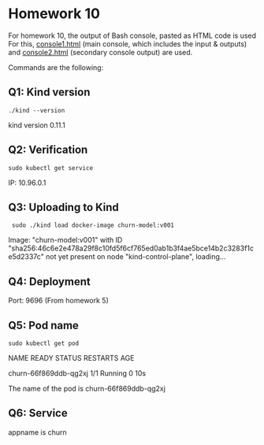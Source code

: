 # Homework 10
For homework 10, the output of Bash console, pasted as HTML code is used
For this, [console1.html](console1.html) (main console, which includes the input & outputs) and [console2.html](console2.html) (secondary console output) are used.

Commands are the following:

## Q1: Kind version
`` ./kind --version ``

kind version 0.11.1


## Q2: Verification
`` sudo kubectl get service ``

IP: 10.96.0.1

## Q3: Uploading to Kind
``  sudo ./kind load docker-image churn-model:v001 ``

Image: "churn-model:v001" with ID "sha256:46c6e2e478a29f8c10fd5f6cf765ed0ab1b3f4ae5bce14b2c3283f1ce5d2337c" not yet present on node "kind-control-plane", loading…

## Q4: Deployment
Port: 9696 (From homework 5)

## Q5: Pod name
`` sudo kubectl get pod ``

NAME                    READY   STATUS    RESTARTS   AGE

churn-66f869ddb-qg2xj   1/1     Running   0          10s

The name of the pod is churn-66f869ddb-qg2xj

## Q6: Service
appname is churn
